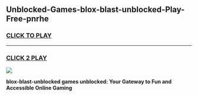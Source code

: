 
## Unblocked-Games-blox-blast-unblocked-Play-Free-pnrhe
<h3>
<a href="https://premium76.site?title=blox-blast-unblocked&ref=12A">CLICK TO PLAY</a></h3>
<hr>

<h3>
<a href="https://premium76.site?title=blox-blast-unblocked&ref=12A">CLICK 2 PLAY</a>
  
</h3>

<a href="https://premium76.site?title=blox-blast-unblocked&ref=12A"><img src="https://clearcache.store/games.png"></a>


**blox-blast-unblocked games unblocked: Your Gateway to Fun and Accessible Online Gaming**

